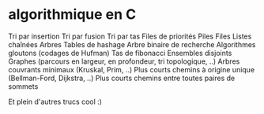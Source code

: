 # algorithmique en C

Tri par insertion
Tri par fusion
Tri par tas
Files de priorités
Piles
Files
Listes chaînées
Arbres
Tables de hashage 
Arbre binaire de recherche
Algorithmes gloutons (codages de Hufman)
Tas de fibonacci
Ensembles disjoints
Graphes (parcours en largeur, en profondeur, tri topologique, ..)
Arbres couvrants minimaux (Kruskal, Prim, ..)
Plus courts chemins à origine unique (Bellman-Ford, Dijkstra, ..)
Plus courts chemins entre toutes paires de sommets

Et plein d'autres trucs cool :)
